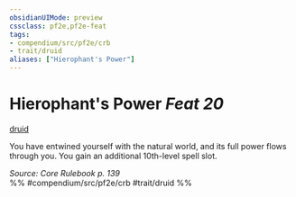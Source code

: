 ```yaml
---
obsidianUIMode: preview
cssclass: pf2e,pf2e-feat
tags:
- compendium/src/pf2e/crb
- trait/druid
aliases: ["Hierophant's Power"]
---
```

# Hierophant's Power  *Feat 20*  
[druid](../../Rules/traits/druid.md)  


You have entwined yourself with the natural world, and its full power flows through you. You gain an additional 10th-level spell slot.

*Source: Core Rulebook p. 139*  
%% #compendium/src/pf2e/crb #trait/druid %%